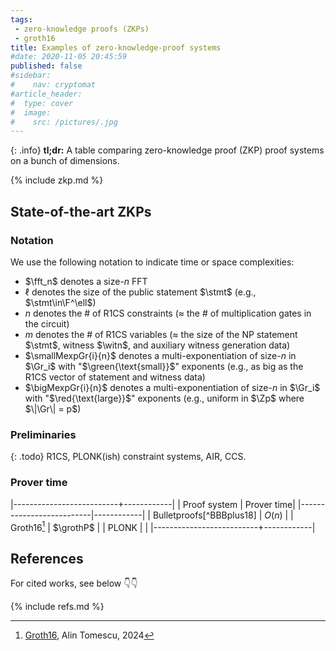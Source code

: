 ```yaml
---
tags: 
 - zero-knowledge proofs (ZKPs)
 - groth16
title: Examples of zero-knowledge-proof systems
#date: 2020-11-05 20:45:59
published: false
#sidebar:
#    nav: cryptomat
#article_header:
#  type: cover
#  image:
#    src: /pictures/.jpg
---
```


{: .info}
**tl;dr:** A table comparing zero-knowledge proof (ZKP) proof systems on a bunch of dimensions.

<!--more-->

<!-- Here you can define LaTeX macros -->
<div style="display: none;">$
\def\fft{\mathsf{FFT}}
\def\smallMexpGr#1#2{\Gr_{#1}^{\green{#2}}}
\def\bigMexpGr#1#2{\Gr_{#1}^{\red{#2}}}
$</div> <!-- $ -->

{% include zkp.md %}

<!-- Example of a Markdown table

    |-----------------+------------+-----------------+----------------|
    | Default aligned |Left aligned| Center aligned  | Right aligned  |
    |-----------------|:-----------|:---------------:|---------------:|
    | First body part |Second cell | Third cell      | fourth cell    |
    | Second line     |foo         | **strong**      | baz            |
    | Third line      |quux        | baz             | bar            |
    |-----------------+------------+-----------------+----------------|
    | Second body     |            |                 |                |
    | 2 line          |            |                 |                |
    |=================+============+=================+================|
    | Footer row      |            |                 |                |
    |-----------------+------------+-----------------+----------------|

-->


## State-of-the-art ZKPs

<!-- Longer numbers are defined here -->
<div style="display: none;">$
%
\def\grothP{\begin{array}%
    6\times\fft_n + 
    \bigMexpGr{1}{n-1} +
    2\times \smallMexpGr{1}{m+1} +
    \smallMexpGr{2}{m+1} +
    \smallMexpGr{1}{m-\ell}
\end{array}}
$</div> <!-- $ -->

### Notation

We use the following notation to indicate time or space complexities:

 - $\fft_n$ denotes a size-$n$ FFT
 - $\ell$ denotes the size of the public statement $\stmt$ (e.g., $\stmt\in\F^\ell$)
 - $n$ denotes the # of R1CS constraints ($\approx$ the # of multiplication gates in the circuit)
 - $m$ denotes the # of R1CS variables ($\approx$ the size of the NP statement $\stmt$, witness $\witn$, and auxiliary witness generation data)
 - $\smallMexpGr{i}{n}$ denotes a multi-exponentiation of size-$n$ in $\Gr_i$ with "$\green{\text{small}}$" exponents (e.g., as big as the R1CS vector of statement and witness data)
 - $\bigMexpGr{i}{n}$ denotes a multi-exponentiation of size-$n$ in $\Gr_i$ with "$\red{\text{large}}$" exponents (e.g., uniform in $\Zp$ where $\|\Gr\| = p$)

### Preliminaries

{: .todo}
R1CS, PLONK(ish) constraint systems, AIR, CCS.

### Prover time

|--------------------------+------------|
| Proof system             | Prover time|
|--------------------------|------------|
| Bulletproofs[^BBBplus18] | $O(n)$     |
| Groth16[^groth16]        | $\grothP$  |
| PLONK                    |            |
|--------------------------+------------|

<!-- TODO: add more subsections

-----------------+----------------+-------------+-------------+---------------+---------------|
 Verifier time   | Proof size     | CRS size    | CRS type    | Assumptions   | Constraints   |
-----------------|----------------|-------------|-------------|---------------|---------------|
 $O(n)$          | $O(n\log{n})$  | $O(1)$      | Transparent | DL, FS[^FS87] | R1CS          |
                 |                |             |             |               |               |
-----------------+----------------+-------------+-------------+---------------+---------------|
-->

## References

For cited works, see below 👇👇

[^groth16]: [Groth16](/groth16#prover-time), Alin Tomescu, 2024

{% include refs.md %}
